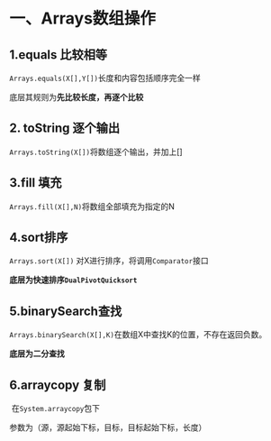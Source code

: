 # 一、Arrays数组操作

## 1.equals 比较相等

`Arrays.equals(X[],Y[])`长度和内容包括顺序完全一样

底层其规则为**先比较长度，再逐个比较**

## 2. toString 逐个输出

`Arrays.toString(X[])`将数组逐个输出，并加上[]

## 3.fill 填充

`Arrays.fill(X[],N)`将数组全部填充为指定的N

## 4.sort排序

`Arrays.sort(X[])` 对X进行排序，将调用`Comparator`接口

**底层为快速排序`DualPivotQuicksort `**

## 5.binarySearch查找

`Arrays.binarySearch(X[],K)`在数组X中查找K的位置，不存在返回负数。

**底层为二分查找**

## 6.arraycopy 复制

​	在`System.arraycopy`包下

参数为（源，源起始下标，目标，目标起始下标，长度）

